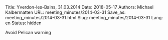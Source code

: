 Title: Yverdon-les-Bains, 31.03.2014
Date: 2018-05-17
Authors: Michael Kalbermatten
URL: meeting_minutes/2014-03-31
Save_as: meeting_minutes/2014-03-31.html
Slug: meeting_minutes/2014-03-31
Lang: en
Status: hidden


Avoid Pelican warning
